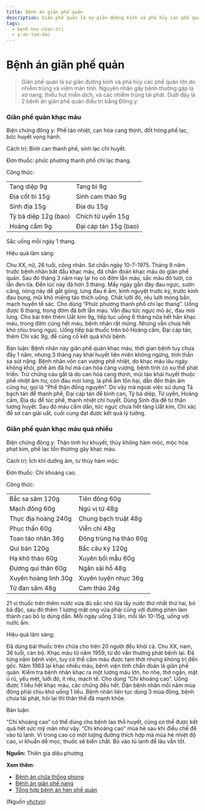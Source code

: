 ```yaml
---
title: Bệnh án giãn phế quản
description: Giãn phế quản là sự giãn đường kính và phá hủy các phế quản lớn do nhiễm trùng và viêm mãn tính. Nguyên nhân gây bệnh thường gặp là xơ nang, thiếu hụt miễn dịch, và các nhiễm trùng tái phát. Dưới đây là 2 bệnh án giãn phế quản điều trị bằng Đông y.
tags:
  - benh-hoc-chan-tri
  - y-an-tam-dac
---
```


# Bệnh án giãn phế quản 

> Giãn phế quản là sự giãn đường kính và phá hủy các phế quản lớn do nhiễm trùng và viêm mãn tính. Nguyên nhân gây bệnh thường gặp là xơ nang, thiếu hụt miễn dịch, và các nhiễm trùng tái phát. Dưới đây là 2 bệnh án giãn phế quản điều trị bằng Đông y.


### Giãn phế quản khạc máu


Biện chứng đông y: Phế táo nhiệt, can hỏa cang thịnh, đốt hỏng phế lạc, bức huyết vọng hành.


Cách trị: Bình can thanh phế, sinh lạc chỉ huyết. 


Đơn thuốc: phức phương thanh phố chỉ lạc thang.


Công thức: 




|  |  |
| --- | --- |
| Tang diệp 9g | Tang bì 9g |
| Địa cốt bì 15g | Sinh cam thảo 9g |
| Sinh địa 15g | Địa du 15g |
| Tỳ bà diệp 12g (bao) | Chích tử uyển 15g |
| Hoàng cầm 9g | Đại cáp tán 15g (bao) |


Sắc uống mỗi ngày 1 thang.


Hiệu quả lâm sàng: 





Chu XX, nữ, 26 tuổi, công nhân. Sơ chẩn ngày 10-7-1975. Tháng 9 năm trước bệnh nhân bắt đầu khạc máu, đã chẩn đoán khạc máu do giãn phế quản. Sau đó tháng 3 năm nay lại ho có đờm lẫn máu, sắc màu đỏ tươi, có lẫn đen tía. Đến lúc này đã hơn 3 tháng. Mấy ngày gần đây đau ngực, sườn căng, nóng nảy dễ gắt gỏng, lưng đau ê ẩm, kinh nguyệt trước kỳ, trước kinh đau bụng, mũi khô miệng táo thích uống. Chất lưỡi đỏ, rêu lưỡi mỏng bẩn, mạch huyền tế sác. Cho dùng “Phức phương thanh phố chỉ lạc thang”. Uống được 6 thang, trong đờm đã bớt lẫn máu. Vẫn đau tức ngực mỏ ác, đau mỏi lưng. Cho bài trên thêm Uất kim 9g, tiếp tục uống 6 tháng nữa hết hẳn khạc máu, trong đờm cũng hết máu, bệnh nhân rất mừng. Nhưng vẫn chưa hết khó chịu trong ngực. Uống tiếp bài thuốc trên bỏ Hoàng cầm, Đại cáp tán, thêm Chỉ xác 9g, để củng cố kết quả khỏi bệnh. 


Bàn luận: Bệnh nhân này giãn phế quản khạc máu, thời gian bệnh tuy chưa đầy 1 năm, nhưng 3 tháng nay khái huyết liên miên không ngừng, tinh thần sa sút nặng. Bệnh nhân vốn can vượng phế nhiệt, do khạc máu lâu ngày không khỏi, phế âm đã hư mà can hỏa càng vượng, bệnh tình có xu thế phát triển. Trừ chứng cáu gắt là do can hỏa cang thịnh, mũi táo khái huyết thuộc phế nhiệt âm hư, còn đau mỏi lưng, là phế ẩm tổn hại, dẫn đến thận âm cũng hư, gọi là “Phế thận đồng nguyên”. Do vậy mà ngoài việc sử dụng Tả bạch tán để thanh phế, Đại cáp tán để bình can, Tỳ bà diệp, Tử uyển, Hoàng cầm, Địa du để túc phế, thanh nhiệt chỉ huyết. Dùng Sinh địa để tư thận lương huyết. Sau đó máu cầm dần, tức ngực chưa hết tăng Uất kim, Chỉ xác để sơ can giải uất, cuối cùng đạt được kết quả lý tưởng.


### Giãn phế quản khạc máu quá nhiều


Biện chứng đông y: Thận tinh hư khuyết, thủy không hàm mộc, mộc hỏa phạt kim, phế lạc tổn thương gây khạc máu.


Cách trị: Ích khí dưỡng âm, tư thủy hàm mộc. 


Đơn thuốc: Chi khoáng cao.


Công thức: 




|  |  |
| --- | --- |
| Bắc sa sâm 120g | Tiên đông 60g |
| Mạch đông 60g | Ngũ vị tử 48g |
| Thục địa hoàng 240g | Chung bạch truật 48g |
| Phục thần 60g | Viễn chí 48g |
| Toan táo nhân 36g | Đông trùng hạ thảo 60g |
| Qui bản 120g | Bắc câu kỷ 120g |
| Hạ khô thảo 60g | Xuyên bối mẫu 60g |
| Đương qui thân 60g | Ngân sài hồ 48g |
| Xuyên hoàng linh 30g | Xuyên luyện nhục 36g |
| Tử đan sâm 48g | Cam thảo 24g |


21 vị thuốc trên thêm nước vừa đủ sắc nhỏ lửa lấy nước thứ nhất thứ hai, bỏ bã đặc, sau đó thêm 1 lượng mật ong vừa phải cùng với đường phèn làm thành cao bỏ lọ dùng dần. Mỗi ngày uống 3 lần, mỗi lần 10-15g, uống với nước ấm.


Hiệu quả lâm sàng: 


Đã dùng bài thuốc trên chữa cho trên 20 người đều khỏi cả. Chu XX, nam, 36 tuổi, cán bộ. Khạc máu từ năm 1959, từ đó vẫn thường phát bệnh lại. Đã từng nằm bệnh viện, tuy có thể cầm máu được tạm thời nhưng không trị đến gốc. Năm 1963 lại khạc nhiều máu, bệnh viện tỉnh chẩn đoán là giãn phế quản. Kiểm tra bệnh nhân khạc ra một lượng máu lớn, ho nhẹ, thở ngắn, mặt ủ rũ, yếu mệt, lưỡi đỏ, ít rêu, mạch tế. Cho dùng “Chi khoáng cao”. Uống được 1 liều hết khạc máu, các chứng đều hết. Dặn bệnh nhân mỗi năm mùa đông phải chịu khó uống 1 liều. Bệnh nhân liên tục dùng 3 mùa đông, bệnh chưa tái phát, hỏi lại thì thân thể đã mạnh khỏe. 


Bàn luận: 


“Chi khoáng cao” có thể dùng cho bệnh lao thổ huyết, cũng có thể được kết quả hết sức mỹ mãn như vậy. “Chi khoáng cao” mùa hè sau khi điều chế để vào tủ lạnh. Vì trong cao có một lượng đường thích hợp mà mùa hè nhiệt độ cao, vi khuẩn dễ mọc, thuốc sẽ biến chất. Bỏ vào tủ lạnh để lâu vẫn tốt.


**Nguồn:** Thiên gia diệu phương


**Xem thêm**:


* [Bệnh án chữa thống phong](/yhctvn/benh-an-chua-thong-phong/)
* [Bệnh án giãn phế nang](/yhctvn/benh-an-gian-phe-nang/)
* [Tổng hợp bệnh án hen phế quản](/yhctvn/tong-hop-benh-an-hen-phe-quan/)

(Nguồn <a href="https://yhctvn.com/benh-an-gian-phe-quan/" target="_blank">yhctvn</a>)
